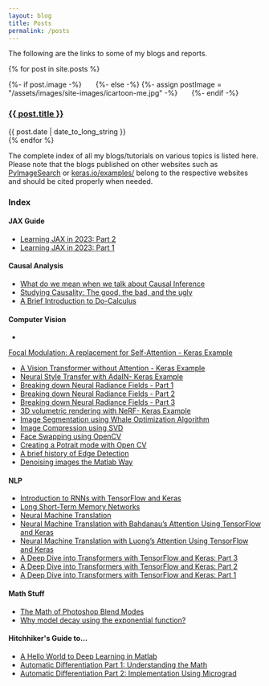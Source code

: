 ```yaml
---
layout: blog
title: Posts
permalink: /posts
---
```

The following are the links to some of my blogs and reports.

{% for post in site.posts %}
<div class="blog-roll-posts">
  <article>
      {%- if post.image -%}
          <img src="{{- post.image | relative_url -}}" alt="" class="blog-roll-image" style="padding-right: 20px;">
        {%- else -%}
          {%- assign postImage = "/assets/images/site-images/icartoon-me.jpg" -%}
          <img src="{{- postImage | relative_url -}}" alt="" class="blog-roll-image" style="padding-right: 20px;">
        {%- endif -%}
    <h3>
      <a href="{{ post.url }}">
        {{ post.title }}
      </a>
    </h3>
    <time datetime="{{ post.date | date: "%Y-%m-%d" }}">{{ post.date | date_to_long_string }}</time>
  </article>
  </div>
{% endfor %}


The complete index of all my blogs/tutorials on various topics is listed here. Please note that the blogs published on other websites such as [PyImageSearch](https://www.pyimagesearch.com/) or [keras.io/examples/](https://keras.io/examples/) belong to the respective websites and should be cited properly when needed.

### Index

#### JAX Guide
* [Learning JAX in 2023: Part 2](https://pyimagesearch.com/2023/02/27/learning-jax-in-2023-part-2-jaxs-power-tools-grad-jit-vmap-and-pmap/)
* [Learning JAX in 2023: Part 1](https://pyimagesearch.com/2023/02/20/learning-jax-in-2023-part-1-the-ultimate-guide-to-accelerating-numerical-computation-and-machine-learning/?utm_source=Drip&utm_medium=Email&utm_campaign=WeeklyUpdate&utm_content=20Feb2023NonUnivLink2)

#### Causal Analysis
* [What do we mean when we talk about Causal Inference](https://ritwikraha.github.io/causal-blog-1)
* [Studying Causality: The good, the bad, and the ugly](https://ritwikraha.github.io/causal-blog-2)
* [A Brief Introduction to Do-Calculus](https://ritwikraha.github.io/causal-blog-3)

#### Computer Vision

* <span style="color:red">
[Focal Modulation: A replacement for Self-Attention - Keras Example](https://keras.io/examples/vision/focal_modulation_network/)</style>
* [A Vision Transformer without Attention - Keras Example](https://keras.io/examples/vision/shiftvit/)
* [Neural Style Transfer with AdaIN- Keras Example](https://keras.io/examples/generative/adain/)
* [Breaking down Neural Radiance Fields - Part 1](https://www.pyimagesearch.com/2021/11/10/computer-graphics-and-deep-learning-with-nerf-using-tensorflow-and-keras-part-1/)
* [Breaking down Neural Radiance Fields - Part 2](https://www.pyimagesearch.com/2021/11/17/computer-graphics-and-deep-learning-with-nerf-using-tensorflow-and-keras-part-2/)
* [Breaking down Neural Radiance Fields - Part 3](https://www.pyimagesearch.com/2021/11/24/computer-graphics-and-deep-learning-with-nerf-using-tensorflow-and-keras-part-3/)
* [3D volumetric rendering with NeRF- Keras Example](https://keras.io/examples/vision/nerf/)
* [Image Segmentation using Whale Optimization Algorithm](https://nbviewer.jupyter.org/gist/ritwikraha/e02e9b04b19bc582776464062c449a2a)
* [Image Compression using SVD](https://nbviewer.jupyter.org/gist/ritwikraha/b10fe117a4f0c816fec69f99f1061f87)
* [Face Swapping using OpenCV](https://nbviewer.jupyter.org/gist/ritwikraha/ee9730284a33935317d78d9205304f0f)
* [Creating a Potrait mode with Open CV](https://medium.com/@ritwikraha.nsec/creating-a-portrait-mode-with-opencv-60379bb295f0)
* [A brief history of Edge Detection](https://medium.com/@ritwikraha.nsec/a-brief-history-of-edge-detection-b2008f2ff3c4)
* [Denoising images the Matlab Way](https://medium.com/@ritwikraha.nsec/denoising-images-the-matlab-way-5b2de6ae5efe)

#### NLP
* [Introduction to RNNs with TensorFlow and Keras](https://pyimagesearch.com/2022/07/25/introduction-to-recurrent-neural-networks-with-keras-and-tensorflow/)
* [Long Short-Term Memory Networks](https://pyimagesearch.com/2022/08/01/long-short-term-memory-networks/)
* [Neural Machine Translation](https://pyimagesearch.com/2022/08/15/neural-machine-translation/)
* [Neural Machine Translation with Bahdanau’s Attention Using TensorFlow and Keras](https://pyimagesearch.com/2022/08/22/neural-machine-translation-with-bahdanaus-attention-using-tensorflow-and-keras/)
* [Neural Machine Translation with Luong’s Attention Using TensorFlow and Keras](https://pyimagesearch.com/2022/08/29/neural-machine-translation-with-luongs-attention-using-tensorflow-and-keras/)
* [A Deep Dive into Transformers with TensorFlow and Keras: Part 3](https://pyimagesearch.com/2022/11/07/a-deep-dive-into-transformers-with-tensorflow-and-keras-part-3/)
* [A Deep Dive into Transformers with TensorFlow and Keras: Part 2](https://pyimagesearch.com/2022/09/26/a-deep-dive-into-transformers-with-tensorflow-and-keras-part-2/)
* [A Deep Dive into Transformers with TensorFlow and Keras: Part 1](https://pyimagesearch.com/2022/09/05/a-deep-dive-into-transformers-with-tensorflow-and-keras-part-1/)

#### Math Stuff
* [The Math of Photoshop Blend Modes](https://ritwikraha.github.io/math-of-photoshop-blend-modes)
* [Why model decay using the exponential function?](https://ritwikraha.github.io/why-exponential-decay)

#### Hitchhiker's Guide to...

* [A Hello World to Deep Learning in Matlab](https://medium.com/@ritwikraha.nsec/a-hello-world-to-deep-learning-in-matlab-20f0f87acfa9)
* [Automatic Differentiation Part 1: Understanding the Math](https://pyimagesearch.com/2022/12/05/automatic-differentiation-part-1-understanding-the-math/)
* [Automatic Differentiation Part 2: Implementation Using Micrograd](https://pyimagesearch.com/2022/12/26/automatic-differentiation-part-2-implementation-using-micrograd/)
